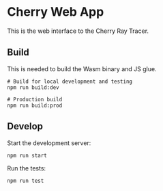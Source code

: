 # Cherry Web App

This is the web interface to the Cherry Ray Tracer.

## Build

This is needed to build the Wasm binary and JS glue.

```console
# Build for local development and testing
npm run build:dev

# Production build
npm run build:prod
```

## Develop

Start the development server:

```console
npm run start
```

Run the tests:

```console
npm run test
```
